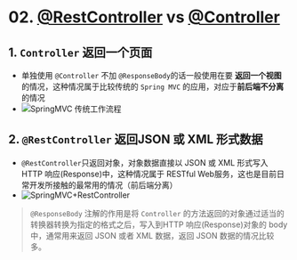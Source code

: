 # 02. [@RestController](https://xiaozhuanlan.com/u/RestController) vs [@Controller](https://xiaozhuanlan.com/u/5539039559)

## 1. **`Controller` 返回一个页面**

- 单独使用 `@Controller` 不加 `@ResponseBody`的话一般使用在要 **返回一个视图** 的情况，这种情况属于比较传统的 `Spring MVC` 的应用，对应于**前后端不分离**的情况
- ![SpringMVC 传统工作流程](https://images.xiaozhuanlan.com/photo/2019/b0f0310873a7dec2b7f433ff8094b919.png)

## 2. **`@RestController` 返回JSON 或 XML 形式数据**

- `@RestController`只返回对象，对象数据直接以 JSON 或 XML 形式写入 HTTP 响应(Response)中，这种情况属于 RESTful Web服务，这也是目前日常开发所接触的最常用的情况（前后端分离）
- ![SpringMVC+RestController](https://images.xiaozhuanlan.com/photo/2019/1f40a6f48f8338ea25963a6dd368fded.png)

> `@ResponseBody` 注解的作用是将 `Controller` 的方法返回的对象通过适当的转换器转换为指定的格式之后，写入到HTTP 响应(Response)对象的 body 中，通常用来返回 JSON 或者 XML 数据，返回 JSON 数据的情况比较多。